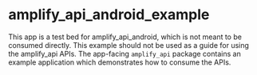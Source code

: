 # amplify_api_android_example

This app is a test bed for amplify_api_android, which is not meant to be consumed directly. This example should not be used as a guide for using the amplify_api APIs. The app-facing `amplify_api` package contains an example application which demonstrates how to consume the APIs.